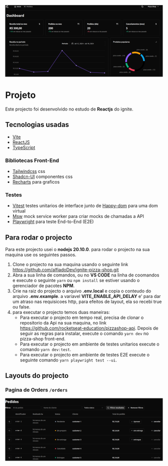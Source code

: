 <span align="center">
  <img src=".github/home.png" />
</span>

<br>

# Projeto

Este projecto foi desenvolvido no estudo de **Reactjs** do ignite.

## Tecnologias usadas

- [Vite](https://vitejs.dev)
- [ReactJS](https://reactjs.org)
- [TypeScript](https://www.typescriptlang.org/)

### Bibliotecas Front-End

- [Tailwindcss](https://tailwindcss.com/) css
- [Shadcn-UI](https://ui.shadcn.com/) componentes css
- [Recharts](https://recharts.org/en-US/) para graficos

### Testes

- [Vitest](https://vitest.dev/) testes unitarios de interface junto de [Happy-dom](https://github.com/capricorn86/happy-dom) para uma dom virtual
- [Msw](https://mswjs.io/) mock service worker para criar mocks de chamadas a API
- [Playwright](https://playwright.dev/) para teste End-to-End (E2E)

## Para rodar o projecto

Para este projecto usei o **nodejs 20.10.0**. para rodar o projecto na sua maquina use os seguintes passos.

1. Clone o projecto na sua maquina usando o seguinte link https://github.com/alfiadoDev/ignite-pizza-shop.git
2. Abra a sua linha de comandos, ou no **VS CODE** na linha de coomandos e execute o seguinte ``yarn`` ou ``npm install`` se estiver usando o gerenciador de pacotes **NPM**.
3. Crie na raiz do projecto o arquivo **.env.local** e copia o conteudo do arquivo **.env.example**. a variavel **VITE_ENABLE_API_DELAY** e' para dar um atraso nas requisicoes http, para efeitos de layout, ela so recebi true ou false.
4. para executar o projecto temos duas maneiras:
   - Para executar o projecto em tempo real, precisa de clonar o repositorio da Api na sua maquina, no link https://github.com/rocketseat-education/pizzashop-api. Depois de seguir as regras para instalar, execute o comando ``yarn dev`` no pizza-shop front-end.
   - Para executar o projecto em ambiente de testes unitarios execute o comando ``yarn dev:test``.
   - Para executar o projecto em ambiente de testes E2E execute o seguinte comando ``yarn playwright test --ui``.

## Layouts do projecto

### Pagina de Orders ``/orders``
<div align="center">
  <img src=".github/orders.png" />
</div>